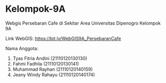 # Kelompok-9A
Webgis Persebaran Cafe di Sekitar Area Universitas Dipenogro Kelompok 9A

Link WebGIS: https://bit.ly/WebGIS9A_PersebaranCafe

Nama Anggota:
1. Tyas Fitria Andini (21110120130130)
2. Fahmi Fadhila (21110120130141)
3. Muhammad Rayhan (21110120140159)
4. Jeany Windy Rahayu (21110120140174)
